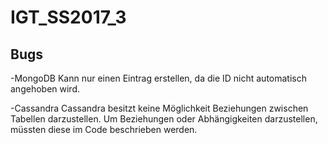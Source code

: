 # IGT_SS2017_3

<h2>Bugs</h2>
-MongoDB
Kann nur einen Eintrag erstellen, da die ID nicht automatisch angehoben wird.

-Cassandra
Cassandra besitzt keine Möglichkeit Beziehungen zwischen Tabellen darzustellen. Um Beziehungen oder Abhängigkeiten
darzustellen, müssten diese im Code beschrieben werden.
